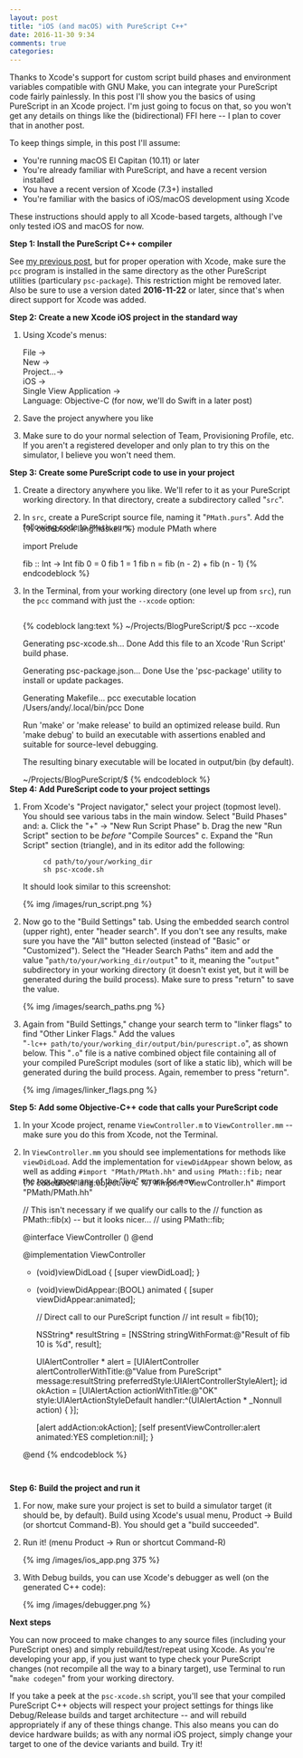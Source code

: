 ```yaml
---
layout: post
title: "iOS (and macOS) with PureScript C++"
date: 2016-11-30 9:34
comments: true
categories: 
---
```


Thanks to Xcode's support for custom script build phases and environment variables compatible with GNU Make, you can integrate your PureScript code fairly painlessly. In this post I'll show you the basics of using PureScript in an Xcode project. I'm just going to focus on that, so you won't get any details on things like the (bidirectional) FFI here -- I plan to cover that in another post.

To keep things simple, in this post I'll assume:

* You're running macOS El Capitan (10.11) or later
* You're already familiar with PureScript, and have a recent version installed
* You have a recent version of Xcode (7.3+) installed
* You're familiar with the basics of iOS/macOS development using Xcode

These instructions should apply to all Xcode-based targets, although I've only tested iOS and macOS for now.

**Step 1: Install the PureScript C++ compiler**

See [my previous post](/hello-world-purescript-cpp/), but for proper operation with Xcode, make sure the `pcc` program is installed in the same directory as the other PureScript utilities (particulary `psc-package`). This restriction might be removed later. Also be sure to use a version dated **2016-11-22** or later, since that's when direct support for Xcode was added.

**Step 2: Create a new Xcode iOS project in the standard way**

1. Using Xcode's menus:

    File ->  
    New ->  
    Project...->  
    iOS ->  
    Single View Application ->  
    Language: Objective-C (for now, we'll do Swift in a later post)

2. Save the project anywhere you like
3. Make sure to do your normal selection of Team, Provisioning Profile, etc. If you aren't a registered developer and only plan to try this on the simulator, I believe you won't need them.

**Step 3: Create some PureScript code to use in your project**

1. Create a directory anywhere you like. We'll refer to it as your PureScript working directory. In that directory, create a subdirectory called "`src`".

2. In `src`, create a PureScript source file, naming it "`PMath.purs`". Add the following code to `PMath.purs`:

<ul style="position: relative; top: -2em; margin-bottom: -2em">
{% codeblock lang:haskell %}
module PMath where

import Prelude

fib :: Int -> Int
fib 0 = 0
fib 1 = 1
fib n = fib (n - 2) + fib (n - 1)
{% endcodeblock %}
</ul>

<ol start="3">
<li>
In the Terminal, from your working directory (one level up from <code>src</code>), run the <code>pcc</code> command with just the <code>--xcode</code> option:

<span style="position: relative; top: 1em;">

{% codeblock lang:text %}
~/Projects/BlogPureScript/$ pcc --xcode

Generating psc-xcode.sh...
Done
Add this file to an Xcode 'Run Script' build phase.

Generating psc-package.json...
Done
Use the 'psc-package' utility to install or update packages.

Generating Makefile... pcc executable location /Users/andy/.local/bin/pcc
Done

Run 'make' or 'make release' to build an optimized release build.
Run 'make debug' to build an executable with assertions enabled and
suitable for source-level debugging.

The resulting binary executable will be located in output/bin (by default).

~/Projects/BlogPureScript/$ 
{% endcodeblock %}

</span>
</li>
</ol>

**Step 4: Add PureScript code to your project settings**

1. From Xcode's "Project navigator," select your project (topmost level). You should see various tabs in the main window. Select "Build Phases" and:
    a. Click the "+" -> "New Run Script Phase"
    b. Drag the new "Run Script" section to be *before* "Compile Sources"
    c. Expand the "Run Script" section (triangle), and in its editor add the following:

            cd path/to/your/working_dir
            sh psc-xcode.sh

      It should look similar to this screenshot:
      
      {% img /images/run_script.png %}

2. Now go to the "Build Settings" tab. Using the embedded search control (upper right), enter "header search". If you don't see any results, make sure you have the "All" button selected (instead of "Basic" or "Customized"). Select the "Header Search Paths" item and add the value "`path/to/your/working_dir/output`" to it, meaning the "`output`" subdirectory in your working directory (it doesn't exist yet, but it will be generated during the build process). Make sure to press "return" to save the value.

      {% img /images/search_paths.png %}

3. Again from "Build Settings," change your search term to "linker flags" to find "Other Linker Flags." Add the values<br>"`-lc++ path/to/your/working_dir/output/bin/purescript.o`", as shown below. This "`.o`" file is a native combined object file containing all of your compiled PureScript modules (sort of like a static lib), which will be generated during the build process. Again, remember to press "return".

      {% img /images/linker_flags.png %}

**Step 5: Add some Objective-C++ code that calls your PureScript code**

1. In your Xcode project, rename `ViewController.m` to `ViewController.mm` -- make sure you do this from Xcode, not the Terminal.

2. In `ViewController.mm` you should see implementations for methods like `viewDidLoad`. Add the implementation for `viewDidAppear` shown below, as well as adding `#import "PMath/PMath.hh"` and `using PMath::fib;` near the top. Ignore any of the "live" errors for now.

<ul style="position: relative; top: -2em;">

{% codeblock lang:objective-c %}
#import "ViewController.h"
#import "PMath/PMath.hh"

// This isn't necessary if we qualify our calls to the
// function as PMath::fib(x) -- but it looks nicer...
//
using PMath::fib;

@interface ViewController ()
@end

@implementation ViewController

- (void)viewDidLoad {
  [super viewDidLoad];
}

- (void)viewDidAppear:(BOOL) animated {
  [super viewDidAppear:animated];

  // Direct call to our PureScript function
  //
  int result = fib(10);

  NSString* resultString =
    [NSString stringWithFormat:@"Result of fib 10 is %d", result];

  UIAlertController * alert =
    [UIAlertController alertControllerWithTitle:@"Value from PureScript"
                                        message:resultString
                                 preferredStyle:UIAlertControllerStyleAlert];
  id okAction =
    [UIAlertAction actionWithTitle:@"OK"
                             style:UIAlertActionStyleDefault
                           handler:^(UIAlertAction * _Nonnull action) {
                           }];

  [alert addAction:okAction];
  [self presentViewController:alert animated:YES completion:nil];
}

@end
{% endcodeblock %}
</ul>

**Step 6: Build the project and run it**

1. For now, make sure your project is set to build a simulator target (it should be, by default). Build using Xcode's usual menu, Product -> Build (or shortcut Command-B). You should get a "build succeeded".

2. Run it! (menu Product -> Run or shortcut Command-R)

      {% img /images/ios_app.png 375 %}

3. With Debug builds, you can use Xcode's debugger as well (on the generated C++ code):

      {% img /images/debugger.png %}

**Next steps**

You can now proceed to make changes to any source files (including your PureScript ones) and simply rebuild/test/repeat using Xcode. As you're developing your app, if you just want to type check your PureScript changes (not recompile all the way to a binary target), use Terminal to run "`make codegen`" from your working directory.

If you take a peek at the `psc-xcode.sh` script, you'll see that your compiled PureScript C++ objects will respect your project settings for things like Debug/Release builds and target architecture -- and will rebuild appropriately if any of these things change. This also means you can do device hardware builds; as with any normal iOS project, simply change your target to one of the device variants and build. Try it!

